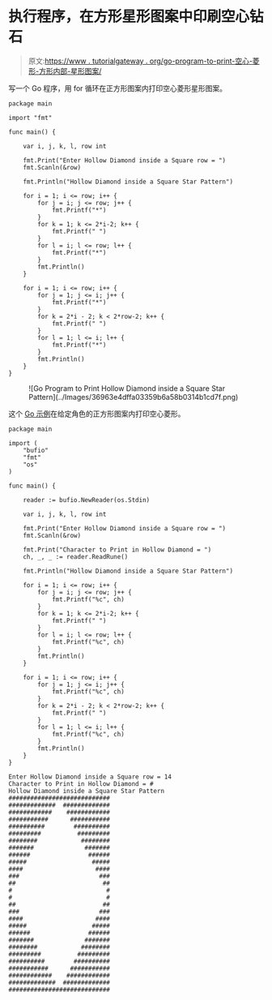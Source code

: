 # 执行程序，在方形星形图案中印刷空心钻石

> 原文:[https://www . tutorialgateway . org/go-program-to-print-空心-菱形-方形内部-星形图案/](https://www.tutorialgateway.org/go-program-to-print-hollow-diamond-inside-a-square-star-pattern/)

写一个 Go 程序，用 for 循环在正方形图案内打印空心菱形星形图案。

```
package main

import "fmt"

func main() {

	var i, j, k, l, row int

	fmt.Print("Enter Hollow Diamond inside a Square row = ")
	fmt.Scanln(&row)

	fmt.Println("Hollow Diamond inside a Square Star Pattern")

	for i = 1; i <= row; i++ {
		for j = i; j <= row; j++ {
			fmt.Printf("*")
		}
		for k = 1; k <= 2*i-2; k++ {
			fmt.Printf(" ")
		}
		for l = i; l <= row; l++ {
			fmt.Printf("*")
		}
		fmt.Println()
	}

	for i = 1; i <= row; i++ {
		for j = 1; j <= i; j++ {
			fmt.Printf("*")
		}
		for k = 2*i - 2; k < 2*row-2; k++ {
			fmt.Printf(" ")
		}
		for l = 1; l <= i; l++ {
			fmt.Printf("*")
		}
		fmt.Println()
	}
}
```

<figure class="wp-block-image size-large">![Go Program to Print Hollow Diamond inside a Square Star Pattern](../Images/36963e4dffa03359b6a58b0314b1cd7f.png)</figure>

这个 [Go 示例](https://www.tutorialgateway.org/go-programs/)在给定角色的正方形图案内打印空心菱形。

```
package main

import (
	"bufio"
	"fmt"
	"os"
)

func main() {

	reader := bufio.NewReader(os.Stdin)

	var i, j, k, l, row int

	fmt.Print("Enter Hollow Diamond inside a Square row = ")
	fmt.Scanln(&row)

	fmt.Print("Character to Print in Hollow Diamond = ")
	ch, _, _ := reader.ReadRune()

	fmt.Println("Hollow Diamond inside a Square Star Pattern")

	for i = 1; i <= row; i++ {
		for j = i; j <= row; j++ {
			fmt.Printf("%c", ch)
		}
		for k = 1; k <= 2*i-2; k++ {
			fmt.Printf(" ")
		}
		for l = i; l <= row; l++ {
			fmt.Printf("%c", ch)
		}
		fmt.Println()
	}

	for i = 1; i <= row; i++ {
		for j = 1; j <= i; j++ {
			fmt.Printf("%c", ch)
		}
		for k = 2*i - 2; k < 2*row-2; k++ {
			fmt.Printf(" ")
		}
		for l = 1; l <= i; l++ {
			fmt.Printf("%c", ch)
		}
		fmt.Println()
	}
}
```

```
Enter Hollow Diamond inside a Square row = 14
Character to Print in Hollow Diamond = #
Hollow Diamond inside a Square Star Pattern
############################
#############  #############
############    ############
###########      ###########
##########        ##########
#########          #########
########            ########
#######              #######
######                ######
#####                  #####
####                    ####
###                      ###
##                        ##
#                          #
#                          #
##                        ##
###                      ###
####                    ####
#####                  #####
######                ######
#######              #######
########            ########
#########          #########
##########        ##########
###########      ###########
############    ############
#############  #############
############################
```